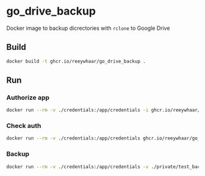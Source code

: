 # go_drive_backup

Docker image to backup dicrectories with `rclone` to Google Drive 

## Build

```sh
docker build -t ghcr.io/reeywhaar/go_drive_backup .
```

## Run

### Authorize app

```sh
docker run --rm -v ./credentials:/app/credentials -i ghcr.io/reeywhaar/go_drive_backup auth
```

### Check auth

```sh
docker run --rm -v ./credentials:/app/credentials ghcr.io/reeywhaar/go_drive_backup check-auth
```

### Backup

```sh
docker run --rm -v ./credentials:/app/credentials -v ./private/test_backup:/app/private/test_backup:ro --env BACKUP_TARGETS="private/test_backup/:backup/test_backup/" ghcr.io/reeywhaar/go_drive_backup backup
```